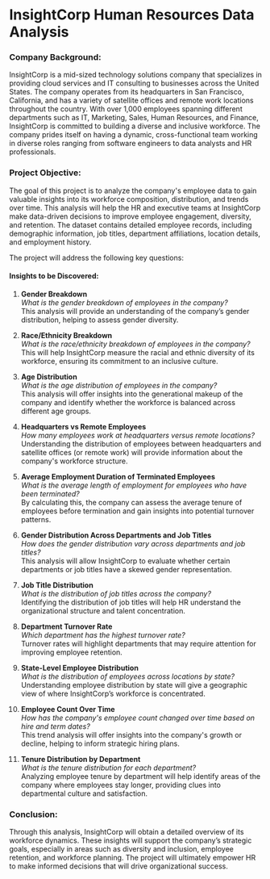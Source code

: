 # InsightCorp Human Resources Data Analysis

### Company Background:
InsightCorp is a mid-sized technology solutions company that specializes in providing cloud services and IT consulting to businesses across the United States. The company operates from its headquarters in San Francisco, California, and has a variety of satellite offices and remote work locations throughout the country. With over 1,000 employees spanning different departments such as IT, Marketing, Sales, Human Resources, and Finance, InsightCorp is committed to building a diverse and inclusive workforce. The company prides itself on having a dynamic, cross-functional team working in diverse roles ranging from software engineers to data analysts and HR professionals.

### Project Objective:
The goal of this project is to analyze the company's employee data to gain valuable insights into its workforce composition, distribution, and trends over time. This analysis will help the HR and executive teams at InsightCorp make data-driven decisions to improve employee engagement, diversity, and retention. The dataset contains detailed employee records, including demographic information, job titles, department affiliations, location details, and employment history. 

The project will address the following key questions:

#### Insights to be Discovered:

1. **Gender Breakdown**  
   _What is the gender breakdown of employees in the company?_  
   This analysis will provide an understanding of the company’s gender distribution, helping to assess gender diversity.

2. **Race/Ethnicity Breakdown**  
   _What is the race/ethnicity breakdown of employees in the company?_  
   This will help InsightCorp measure the racial and ethnic diversity of its workforce, ensuring its commitment to an inclusive culture.

3. **Age Distribution**  
   _What is the age distribution of employees in the company?_  
   This analysis will offer insights into the generational makeup of the company and identify whether the workforce is balanced across different age groups.

4. **Headquarters vs Remote Employees**  
   _How many employees work at headquarters versus remote locations?_  
   Understanding the distribution of employees between headquarters and satellite offices (or remote work) will provide information about the company's workforce structure.

5. **Average Employment Duration of Terminated Employees**  
   _What is the average length of employment for employees who have been terminated?_  
   By calculating this, the company can assess the average tenure of employees before termination and gain insights into potential turnover patterns.

6. **Gender Distribution Across Departments and Job Titles**  
   _How does the gender distribution vary across departments and job titles?_  
   This analysis will allow InsightCorp to evaluate whether certain departments or job titles have a skewed gender representation.

7. **Job Title Distribution**  
   _What is the distribution of job titles across the company?_  
   Identifying the distribution of job titles will help HR understand the organizational structure and talent concentration.

8. **Department Turnover Rate**  
   _Which department has the highest turnover rate?_  
   Turnover rates will highlight departments that may require attention for improving employee retention.

9. **State-Level Employee Distribution**  
   _What is the distribution of employees across locations by state?_  
   Understanding employee distribution by state will give a geographic view of where InsightCorp’s workforce is concentrated.

10. **Employee Count Over Time**  
    _How has the company's employee count changed over time based on hire and term dates?_  
    This trend analysis will offer insights into the company's growth or decline, helping to inform strategic hiring plans.

11. **Tenure Distribution by Department**  
    _What is the tenure distribution for each department?_  
    Analyzing employee tenure by department will help identify areas of the company where employees stay longer, providing clues into departmental culture and satisfaction.

### Conclusion:
Through this analysis, InsightCorp will obtain a detailed overview of its workforce dynamics. These insights will support the company’s strategic goals, especially in areas such as diversity and inclusion, employee retention, and workforce planning. The project will ultimately empower HR to make informed decisions that will drive organizational success.
